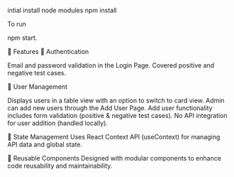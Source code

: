 <!-- Notes -->
intial install node modules 
npm install

To run 

npm start.



📌 Features
🔹 Authentication

   Email and password validation in the Login Page.
   Covered positive and negative test cases.

🔹 User Management

   Displays users in a table view with an option to switch to card view.
   Admin can add new users through the Add User Page.
   Add user functionality includes form validation (positive & negative test cases).
   No API integration for user addition (handled locally).

🔹 State Management
    Uses React Context API (useContext) for managing API data and global state.

🔹 Reusable Components
   Designed with modular components to enhance code reusability and maintainability.

